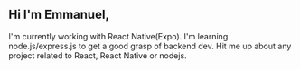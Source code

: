 ## Hi I'm Emmanuel,
I'm currently working with React Native(Expo). I'm learning node.js/express.js to get a good grasp of backend dev.
Hit me up about any project related to React, React Native or nodejs.

<!--
**Opesco12/Opesco12** is a ✨ _special_ ✨ repository because its `README.md` (this file) appears on your GitHub profile.

Here are some ideas to get you started:

- 🔭 I’m currently working on ...
- 🌱 I’m currently learning ...
- 👯 I’m looking to collaborate on ...
- 🤔 I’m looking for help with ...
- 💬 Ask me about ...
- 📫 How to reach me: ...
- 😄 Pronouns: ...
- ⚡ Fun fact: ...
-->
